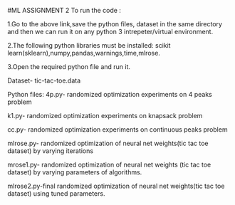 #ML ASSIGNMENT 2
To run the code :

1.Go to the above link,save the python files, dataset in the same directory and then we can run it on any python 3 intrepeter/virtual environment.

2.The following python libraries must be installed: scikit learn(sklearn),numpy,pandas,warnings,time,mlrose.

3.Open the required python file and run it.

Dataset- tic-tac-toe.data

Python files: 4p.py- randomized optimization experiments on 4 peaks problem

k1.py- randomized optimization experiments on knapsack problem

cc.py- randomized optimization experiments on continuous peaks problem

mlrose.py- randomized optimization of neural net weights(tic tac toe dataset) by varying iterations

mrose1.py- randomized optimization of neural net weights (tic tac toe dataset) by varying parameters of algorithms.

mlrose2.py-final randomized optimization of neural net weights(tic tac toe dataset) using tuned parameters.
